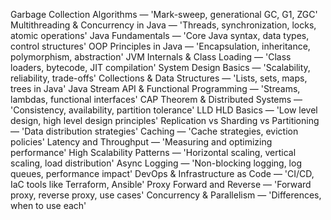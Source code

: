 

Garbage Collection Algorithms — 'Mark-sweep, generational GC, G1, ZGC'
Multithreading & Concurrency in Java — 'Threads, synchronization, locks, atomic operations'
Java Fundamentals — 'Core Java syntax, data types, control structures'
OOP Principles in Java — 'Encapsulation, inheritance, polymorphism, abstraction'
JVM Internals & Class Loading — 'Class loaders, bytecode, JIT compilation'
System Design Basics — 'Scalability, reliability, trade-offs'
Collections & Data Structures — 'Lists, sets, maps, trees in Java'
Java Stream API & Functional Programming — 'Streams, lambdas, functional interfaces'
CAP Theorem & Distributed Systems — 'Consistency, availability, partition tolerance'
LLD HLD Basics — 'Low level design, high level design principles'
Replication vs Sharding vs Partitioning — 'Data distribution strategies'
Caching — 'Cache strategies, eviction policies'
Latency and Throughput — 'Measuring and optimizing performance'
High Scalability Patterns — 'Horizontal scaling, vertical scaling, load distribution'
Async Logging — 'Non-blocking logging, log queues, performance impact'
DevOps & Infrastructure as Code — 'CI/CD, IaC tools like Terraform, Ansible'
Proxy Forward and Reverse — 'Forward proxy, reverse proxy, use cases'
Concurrency & Parallelism — 'Differences, when to use each'